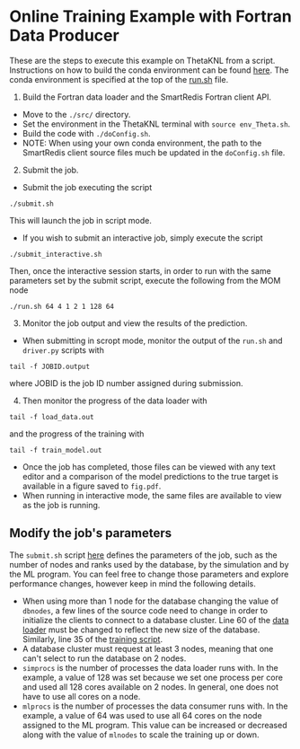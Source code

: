 # Online Training Example with Fortran Data Producer

These are the steps to execute this example on ThetaKNL from a script. Instructions on how to build the conda environment can be found [here](../../build/README.md).
The conda environment is specified at the top of the [run.sh](run.sh) file.

1. Build the Fortran data loader and the SmartRedis Fortran client API.
- Move to the `./src/` directory.
- Set the environment in the ThetaKNL terminal with `source env_Theta.sh`.
- Build the code with `./doConfig.sh`.
- NOTE: When using your own conda environment, the path to the SmartRedis client source files much be updated in the `doConfig.sh` file.  

2. Submit the job.
- Submit the job executing the script 
```
./submit.sh
```
This will launch the job in script mode.
- If you wish to submit an interactive job, simply execute the script
```
./submit_interactive.sh
```
Then, once the interactive session starts, in order to run with the same parameters set by the submit script, execute the following from the MOM node
```
./run.sh 64 4 1 2 1 128 64
```

3. Monitor the job output and view the results of the prediction.
- When submitting in scropt mode, monitor the output of the `run.sh` and `driver.py` scripts with
```
tail -f JOBID.output
```
where JOBID is the job ID number assigned during submission. 

4. Then monitor the progress of the data loader with
```
tail -f load_data.out
```
and the progress of the training with
```
tail -f train_model.out
```
- Once the job has completed, those files can be viewed with any text editor and a comparison of the model predictions to the true target is available in a figure saved to `fig.pdf`.
- When running in interactive mode, the same files are available to view as the job is running.

## Modify the job's parameters
The `submit.sh` script [here](submit.sh) defines the parameters of the job, such as the number of nodes and ranks used by the database, by the simulation and by the ML program. You can feel free to change those parameters and explore performance changes, however keep in mind the following details.
- When using more than 1 node for the database changing the value of `dbnodes`, a few lines of the source code need to change in order to initialize the clients to connect to a database cluster. Line 60 of the [data loader](./src/load_data.f) must be changed to reflect the new size of the database. Similarly, line 35 of the [training script](./src/trainPar.py).
- A database cluster must request at least 3 nodes, meaning that one can't select to run the database on 2 nodes.
- `simprocs` is the number of processes the data loader runs with. In the example, a value of 128 was set because we set one process per core and used all 128 cores available on 2 nodes. In general, one does not have to use all cores on a node.
- `mlprocs` is the number of processes the data consumer runs with. In the example, a value of 64 was used to use all 64 cores on the node assigned to the ML program. This value can be increased or decreased along with the value of `mlnodes` to scale the training up or down.


